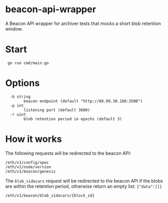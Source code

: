 # beacon-api-wrapper
A Beacon API wrapper for archiver tests that mocks a short blob retention window.

# Start
```
 go run cmd/main.go 
```

# Options

```
  -b string
        beacon endpoint (default "http://88.99.30.186:3500")
  -p int
        listening port (default 3600)
  -r uint
        blob retention period in epochs (default 3)
```

# How it works

The following requests will be redirected to the beacon API:
```
/eth/v1/config/spec
/eth/v1/node/version
/eth/v1/beacon/genesis
```
The `blob_sidecars` request will be redirected to the beacon API if the blobs are within the retention period, otherwise return an empty list: `{"data":[]}`
```
/eth/v1/beacon/blob_sidecars/{block_id}
```